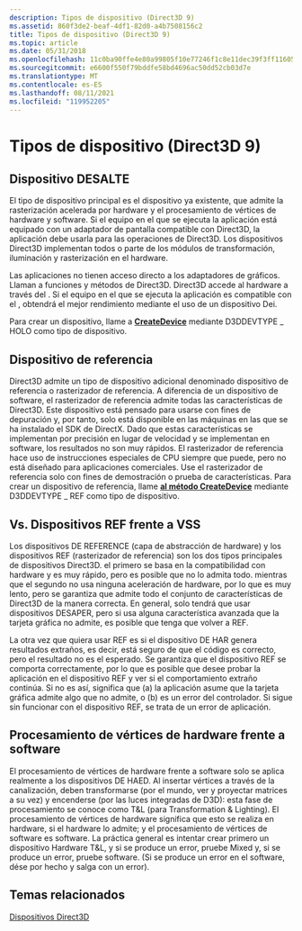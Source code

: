 ```yaml
---
description: Tipos de dispositivo (Direct3D 9)
ms.assetid: 860f3de2-beaf-4df1-82d0-a4b7508156c2
title: Tipos de dispositivo (Direct3D 9)
ms.topic: article
ms.date: 05/31/2018
ms.openlocfilehash: 11c0ba90ffe4e80a99805f10e77246f1c8e11dec39f3ff1160577fbb2e2d9628
ms.sourcegitcommit: e6600f550f79bddfe58bd4696ac50dd52cb03d7e
ms.translationtype: MT
ms.contentlocale: es-ES
ms.lasthandoff: 08/11/2021
ms.locfileid: "119952205"
---
```

# <a name="device-types-direct3d-9"></a>Tipos de dispositivo (Direct3D 9)

## <a name="hal-device"></a>Dispositivo DESALTE

El tipo de dispositivo principal es el dispositivo ya existente, que admite la rasterización acelerada por hardware y el procesamiento de vértices de hardware y software. Si el equipo en el que se ejecuta la aplicación está equipado con un adaptador de pantalla compatible con Direct3D, la aplicación debe usarla para las operaciones de Direct3D. Los dispositivos Direct3D implementan todos o parte de los módulos de transformación, iluminación y rasterización en el hardware.

Las aplicaciones no tienen acceso directo a los adaptadores de gráficos. Llaman a funciones y métodos de Direct3D. Direct3D accede al hardware a través del . Si el equipo en el que se ejecuta la aplicación es compatible con el , obtendrá el mejor rendimiento mediante el uso de un dispositivo Dei.

Para crear un dispositivo, llame a [**CreateDevice**](/windows/win32/api/d3d9/nf-d3d9-idirect3d9-createdevice) mediante D3DDEVTYPE \_ HOLO como tipo de dispositivo.

## <a name="reference-device"></a>Dispositivo de referencia

Direct3D admite un tipo de dispositivo adicional denominado dispositivo de referencia o rasterizador de referencia. A diferencia de un dispositivo de software, el rasterizador de referencia admite todas las características de Direct3D. Este dispositivo está pensado para usarse con fines de depuración y, por tanto, solo está disponible en las máquinas en las que se ha instalado el SDK de DirectX. Dado que estas características se implementan por precisión en lugar de velocidad y se implementan en software, los resultados no son muy rápidos. El rasterizador de referencia hace uso de instrucciones especiales de CPU siempre que puede, pero no está diseñado para aplicaciones comerciales. Use el rasterizador de referencia solo con fines de demostración o prueba de características. Para crear un dispositivo de referencia, llame [**al método CreateDevice**](/windows/win32/api/d3d9/nf-d3d9-idirect3d9-createdevice) mediante D3DDEVTYPE \_ REF como tipo de dispositivo.

## <a name="hal-vs-ref-devices"></a>Vs. Dispositivos REF frente a VSS

Los dispositivos DE REFERENCE (capa de abstracción de hardware) y los dispositivos REF (rasterizador de referencia) son los dos tipos principales de dispositivos Direct3D. el primero se basa en la compatibilidad con hardware y es muy rápido, pero es posible que no lo admita todo. mientras que el segundo no usa ninguna aceleración de hardware, por lo que es muy lento, pero se garantiza que admite todo el conjunto de características de Direct3D de la manera correcta. En general, solo tendrá que usar dispositivos DESAPER, pero si usa alguna característica avanzada que la tarjeta gráfica no admite, es posible que tenga que volver a REF.

La otra vez que quiera usar REF es si el dispositivo DE HAR genera resultados extraños, es decir, está seguro de que el código es correcto, pero el resultado no es el esperado. Se garantiza que el dispositivo REF se comporta correctamente, por lo que es posible que desee probar la aplicación en el dispositivo REF y ver si el comportamiento extraño continúa. Si no es así, significa que (a) la aplicación asume que la tarjeta gráfica admite algo que no admite, o (b) es un error del controlador. Si sigue sin funcionar con el dispositivo REF, se trata de un error de aplicación.

## <a name="hardware-vs-software-vertex-processing"></a>Procesamiento de vértices de hardware frente a software

El procesamiento de vértices de hardware frente a software solo se aplica realmente a los dispositivos DE HAED. Al insertar vértices a través de la canalización, deben transformarse (por el mundo, ver y proyectar matrices a su vez) y encenderse (por las luces integradas de D3D): esta fase de procesamiento se conoce como T&L (para Transformation & Lighting). El procesamiento de vértices de hardware significa que esto se realiza en hardware, si el hardware lo admite; y el procesamiento de vértices de software es software. La práctica general es intentar crear primero un dispositivo Hardware T&L, y si se produce un error, pruebe Mixed y, si se produce un error, pruebe software. (Si se produce un error en el software, dése por hecho y salga con un error).

## <a name="related-topics"></a>Temas relacionados

<dl> <dt>

[Dispositivos Direct3D](direct3d-devices.md)
</dt> </dl>

 

 
